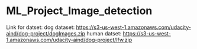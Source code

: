 # ML_Project_Image_detection

Link for datset: dog dataset:  https://s3-us-west-1.amazonaws.com/udacity-aind/dog-project/dogImages.zip
                 human datset: https://s3-us-west-1.amazonaws.com/udacity-aind/dog-project/lfw.zip
